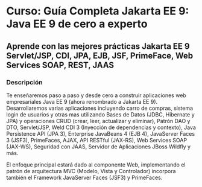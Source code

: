 # Curso: Guía Completa Jakarta EE 9: Java EE 9 de cero a experto
## Aprende con las mejores prácticas Jakarta EE 9 Servlet/JSP, CDI, JPA, EJB, JSF, PrimeFace, Web Services SOAP, REST, JAAS
### Descripción
Te enseñaremos paso a paso y desde cero a construir aplicaciones web empresariales Java EE 9 (ahora renombrado a Jakarta EE 9). Desarrollaremos varias aplicaciones incluyendo carro de compras, sistema login de usuarios y otras mas utilizando Bases de Datos (JDBC, Hibernate y JPA) y operaciones CRUD (crear, leer, actualizar y eliminar), Patrón DAO y DTO, Servlet/JSP, Weld CDI 3 (Inyección de dependencias y contexto), Java Persistence API (JPA 3), Enterprise JavaBeans 4 (EJB 4), JavaServer Faces 3 (JSF3), PrimeFaces, AJAX, API RESTful (JAX-RS), Web Services SOAP (JAX-WS), Seguridad con JAAS, Servidor de Aplicaciones JBoss Wildfly y más.

El enfoque principal estará dado al componente Web, implementando el patrón de arquitectura MVC (Modelo, Vista y Controlador) incorpora también el Framework JavaServer Faces (JSF3) y PrimeFaces.
